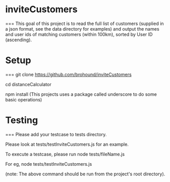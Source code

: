 # inviteCustomers
===
This goal of this project is to read the full list of customers (supplied in a json format,
see the data directory for examples) and output the names and user ids of matching customers (within 100km), 
sorted by User ID (ascending).

# Setup
=== 
git clone https://github.com/brohound/inviteCustomers

cd distanceCalculator 

npm install (This projects uses a package called underscore to do some basic operations)

# Testing
===
Please add your testcase to tests directory. 

Please look at tests/testInviteCustomers.js for an example.

To execute a testcase, please run node tests/fileName.js

For eg, node tests/testInviteCustomers.js

(note: The above command should be run from the project's root directory).
